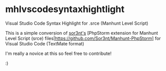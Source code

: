 # mhlvscodesyntaxhightlight
Visual Studio Code Syntax Highlight for .srce (Manhunt Level Script)

This is a simple conversion of [sor3nt's](https://github.com/Sor3nt) [PhpStorm extension for Manhunt Level Script (srce) files|https://github.com/Sor3nt/Manhunt-PhpStorm]
for Visual Studio Code (TextMate format)

I'm really a novice at this so feel free to contribute! 

:)
